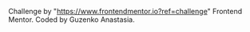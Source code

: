 Challenge by "https://www.frontendmentor.io?ref=challenge" Frontend Mentor.
Coded by Guzenko Anastasia.


